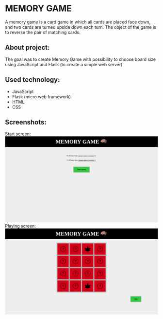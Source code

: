# MEMORY GAME

A memory game is a card game in which all cards are placed face down, and two cards are turned upside down each turn. The object of the game is to reverse the pair of matching cards.

## About project:
The goal was to create Memory Game with possibility to choose board size using JavaScript and Flask (to create a simple web server)

## Used technology:
* JavaScript
* Flask (micro web framework)
* HTML
* CSS

## Screenshots:
Start screen:
![alt text](https://github.com/Karolzp/Memory-Game/blob/master/Screenshot1.png)
Playing screen:
![alt text](https://github.com/Karolzp/Memory-Game/blob/master/Screenshot2.png)
